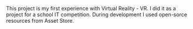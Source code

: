 This project is my first experience with Virtual Reality - VR. I did it as a project for a school IT competition.
During development I used open-sorce resources from Asset Store.